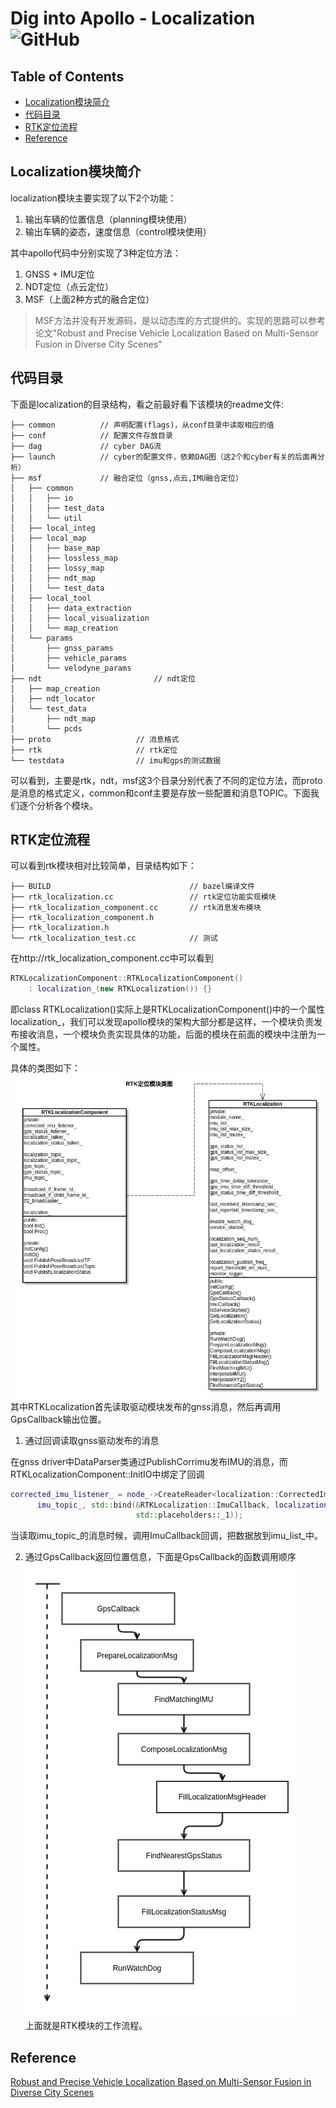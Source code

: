 # Dig into Apollo - Localization ![GitHub](https://img.shields.io/github/license/daohu527/Dig-into-Apollo.svg?style=popout)  

## Table of Contents
- [Localization模块简介](#introduction)
- [代码目录](#content)
- [RTK定位流程](#rtk)
- [Reference](#reference)


<a name="introduction" />

## Localization模块简介
localization模块主要实现了以下2个功能：
1. 输出车辆的位置信息（planning模块使用）
2. 输出车辆的姿态，速度信息（control模块使用）  

其中apollo代码中分别实现了3种定位方法：
1. GNSS + IMU定位
2. NDT定位（点云定位）
3. MSF（上面2种方式的融合定位）

> MSF方法并没有开发源码，是以动态库的方式提供的。实现的思路可以参考论文"Robust and Precise Vehicle Localization Based on Multi-Sensor Fusion in Diverse City Scenes"


<a name="content" />

## 代码目录
下面是localization的目录结构，看之前最好看下该模块的readme文件:  
```
├── common          // 声明配置(flags)，从conf目录中读取相应的值
├── conf            // 配置文件存放目录
├── dag             // cyber DAG流
├── launch          // cyber的配置文件，依赖DAG图（这2个和cyber有关的后面再分析）
├── msf             // 融合定位（gnss,点云,IMU融合定位）
│   ├── common
│   │   ├── io
│   │   ├── test_data
│   │   └── util
│   ├── local_integ
│   ├── local_map
│   │   ├── base_map
│   │   ├── lossless_map
│   │   ├── lossy_map
│   │   ├── ndt_map
│   │   └── test_data
│   ├── local_tool
│   │   ├── data_extraction
│   │   ├── local_visualization
│   │   └── map_creation
│   └── params
│       ├── gnss_params
│       ├── vehicle_params
│       └── velodyne_params
├── ndt                         // ndt定位
│   ├── map_creation
│   ├── ndt_locator
│   └── test_data
│       ├── ndt_map
│       └── pcds
├── proto                   // 消息格式
├── rtk                     // rtk定位
└── testdata                // imu和gps的测试数据
```
可以看到，主要是rtk，ndt，msf这3个目录分别代表了不同的定位方法，而proto是消息的格式定义，common和conf主要是存放一些配置和消息TOPIC。下面我们逐个分析各个模块。  


<a name="rtk" />

## RTK定位流程
可以看到rtk模块相对比较简单，目录结构如下：
```
├── BUILD                               // bazel编译文件
├── rtk_localization.cc                 // rtk定位功能实现模块
├── rtk_localization_component.cc       // rtk消息发布模块
├── rtk_localization_component.h
├── rtk_localization.h
└── rtk_localization_test.cc            // 测试
```
在http://rtk_localization_component.cc中可以看到
```c++
RTKLocalizationComponent::RTKLocalizationComponent()
    : localization_(new RTKLocalization()) {}
```
即class RTKLocalization()实际上是RTKLocalizationComponent()中的一个属性localization_，我们可以发现apollo模块的架构大部分都是这样，一个模块负责发布接收消息，一个模块负责实现具体的功能，后面的模块在前面的模块中注册为一个属性。

具体的类图如下：  
![location_rtk](img/location_rtk.jpg)    
其中RTKLocalization首先读取驱动模块发布的gnss消息，然后再调用GpsCallback输出位置。

1. 通过回调读取gnss驱动发布的消息

在gnss driver中DataParser类通过PublishCorrimu发布IMU的消息，而RTKLocalizationComponent::InitIO中绑定了回调
```c++
corrected_imu_listener_ = node_->CreateReader<localization::CorrectedImu>(
      imu_topic_, std::bind(&RTKLocalization::ImuCallback, localization_.get(),
                            std::placeholders::_1));
```
当读取imu_topic_的消息时候，调用ImuCallback回调，把数据放到imu_list_中。

2. 通过GpsCallback返回位置信息，下面是GpsCallback的函数调用顺序  
![location_rtk_flow](img/location_rtk_flow.jpg)  
上面就是RTK模块的工作流程。  


<a name="reference" />

## Reference
[Robust and Precise Vehicle Localization Based on Multi-Sensor Fusion in Diverse City Scenes](https://ieeexplore.ieee.org/document/8461224)  


